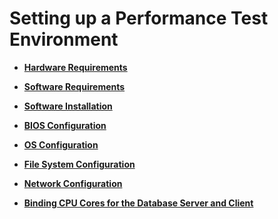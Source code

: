# Setting up a Performance Test Environment<a name="EN-US_TOPIC_0289900854"></a>

-   **[Hardware Requirements](hardware-requirements.md)**  

-   **[Software Requirements](software-requirements.md)**  

-   **[Software Installation](software-installation.md)**  

-   **[BIOS Configuration](bios-configuration.md)**  

-   **[OS Configuration](os-configuration.md)**  

-   **[File System Configuration](file-system-configuration.md)**  

-   **[Network Configuration](network-configuration.md)**  

-   **[Binding CPU Cores for the Database Server and Client](binding-cpu-cores-for-the-database-server-and-client.md)**  


